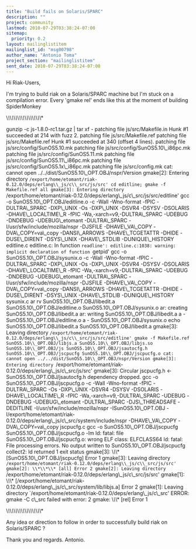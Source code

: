 ```yaml
---
title: "Build fails on Solaris/SPARC"
description: ""
project: community
lastmod: 2010-07-29T03:38:24-07:00
sitemap:
  priority: 0.2
layout: mailinglistitem
mailinglist_id: "msg00798"
author_name: "Antonio Toma"
project_section: "mailinglistitem"
sent_date: 2010-07-29T03:38:24-07:00
---
```



Hi Riak-Users,

I'm trying to build riak on a Solaris/SPARC machine but I'm stuck on a
compilation error. Every 'gmake rel' ends like this at the moment of
building SpiderMonkey

\\*\\*\\*\\*\\*\\*\\*\\*\\*\\*\\*\\*\\*\\*\\*\\*\\*\\*\\*

gunzip -c js-1.8.0-rc1.tar.gz | tar xf -
patching file js/src/Makefile.in
Hunk #1 succeeded at 214 with fuzz 2.
patching file js/src/Makefile.ref
patching file js/src/Makefile.ref
Hunk #1 succeeded at 340 (offset 4 lines).
patching file js/src/config/SunOS5.10.mk
patching file js/src/config/SunOS5.10\\_i86pc.mk
patching file js/src/config/SunOS5.11.mk
patching file js/src/config/SunOS5.11\\_i86pc.mk
patching file js/src/config/SunOS5.1x\\_i86pc.mk
patching file js/src/config.mk
cat: cannot open ../../dist/SunOS5.10\\_OPT.OBJ/nspr/Version
gmake[2]: Entering directory
`/export/home/etomant/riak-0.12.0/deps/erlang\\_js/c\\_src/js/src'
cd editline; gmake -f Makefile.ref all
gmake[3]: Entering directory
`/export/home/etomant/riak-0.12.0/deps/erlang\\_js/c\\_src/js/src/editline'
gcc -o SunOS5.10\\_OPT.OBJ/editline.o -c -Wall -Wno-format -fPIC
-DULTRA\\_SPARC -DXP\\_UNIX -Os -DXP\\_UNIX -DSVR4 -DSYSV -DSOLARIS
-DHAVE\\_LOCALTIME\\_R -fPIC -Wa,-xarch=v9,-DULTRA\\_SPARC -UDEBUG -DNDEBUG
-UDEBUG\\_etomant -DULTRA\\_SPARC -I/usr/sfw/include/mozilla/nspr -DJSFILE
-DHAVE\\_VA\\_COPY -DVA\\_COPY=va\\_copy -DANSI\\_ARROWS -DHAVE\\_TCGETATTR
-DHIDE -DUSE\\_DIRENT -DSYS\\_UNIX -DHAVE\\_STDLIB -DUNIQUE\\_HISTORY
editline.c
editline.c: In function `readline':
editline.c:1038: warning: implicit declaration of function `getpid'
gcc -o SunOS5.10\\_OPT.OBJ/sysunix.o -c -Wall -Wno-format -fPIC
-DULTRA\\_SPARC -DXP\\_UNIX -Os -DXP\\_UNIX -DSVR4 -DSYSV -DSOLARIS
-DHAVE\\_LOCALTIME\\_R -fPIC -Wa,-xarch=v9,-DULTRA\\_SPARC -UDEBUG -DNDEBUG
-UDEBUG\\_etomant -DULTRA\\_SPARC -I/usr/sfw/include/mozilla/nspr -DJSFILE
-DHAVE\\_VA\\_COPY -DVA\\_COPY=va\\_copy -DANSI\\_ARROWS -DHAVE\\_TCGETATTR
-DHIDE -DUSE\\_DIRENT -DSYS\\_UNIX -DHAVE\\_STDLIB -DUNIQUE\\_HISTORY
sysunix.c
ar rv SunOS5.10\\_OPT.OBJ/libedit.a SunOS5.10\\_OPT.OBJ/editline.o
SunOS5.10\\_OPT.OBJ/sysunix.o
ar: creating SunOS5.10\\_OPT.OBJ/libedit.a
ar: writing SunOS5.10\\_OPT.OBJ/libedit.a
a - SunOS5.10\\_OPT.OBJ/editline.o
a - SunOS5.10\\_OPT.OBJ/sysunix.o
echo SunOS5.10\\_OPT.OBJ/libedit.a
SunOS5.10\\_OPT.OBJ/libedit.a
gmake[3]: Leaving directory
`/export/home/etomant/riak-0.12.0/deps/erlang\\_js/c\\_src/js/src/editline'
gmake -f Makefile.ref SunOS5.10\\_OPT.OBJ/libjs.a
SunOS5.10\\_OPT.OBJ/libjs.so SunOS5.10\\_OPT.OBJ/js
SunOS5.10\\_OPT.OBJ/jsautocfg.h SunOS5.10\\_OPT.OBJ/jscpucfg
SunOS5.10\\_OPT.OBJ/jscpucfg.o
cat: cannot open ../../dist/SunOS5.10\\_OPT.OBJ/nspr/Version
gmake[3]: Entering directory
`/export/home/etomant/riak-0.12.0/deps/erlang\\_js/c\\_src/js/src'
gmake[3]: Circular jscpucfg.h &lt;- SunOS5.10\\_OPT.OBJ/jsautocfg.h
dependency dropped.
gcc -o SunOS5.10\\_OPT.OBJ/jscpucfg.o -c -Wall -Wno-format -fPIC
-DULTRA\\_SPARC -Os -DXP\\_UNIX -DSVR4 -DSYSV -DSOLARIS -DHAVE\\_LOCALTIME\\_R
-fPIC -Wa,-xarch=v9,-DULTRA\\_SPARC -UDEBUG -DNDEBUG -UDEBUG\\_etomant
-DULTRA\\_SPARC -DJS\\_THREADSAFE -DEDITLINE
-I/usr/sfw/include/mozilla/nspr -ISunOS5.10\\_OPT.OBJ
-I/export/home/etomant/riak-0.12.0/deps/erlang\\_js/c\\_src/system/include/nspr
-DHAVE\\_VA\\_COPY -DVA\\_COPY=va\\_copy jscpucfg.c
gcc -o SunOS5.10\\_OPT.OBJ/jscpucfg SunOS5.10\\_OPT.OBJ/jscpucfg.o -lm
ld: fatal: file SunOS5.10\\_OPT.OBJ/jscpucfg.o: wrong ELF class: ELFCLASS64
ld: fatal: File processing errors. No output written to
SunOS5.10\\_OPT.OBJ/jscpucfg
collect2: ld returned 1 exit status
gmake[3]: \\*\\*\\* [SunOS5.10\\_OPT.OBJ/jscpucfg] Error 1
gmake[3]: Leaving directory
`/export/home/etomant/riak-0.12.0/deps/erlang\\_js/c\\_src/js/src'
gmake[2]: \\*\\*\\* [all] Error 2
gmake[2]: Leaving directory
`/export/home/etomant/riak-0.12.0/deps/erlang\\_js/c\\_src/js/src'
gmake[1]: \\*\\*\\* 
[/export/home/etomant/riak-0.12.0/deps/erlang\\_js/c\\_src/system/lib/libjs.a]
Error 2
gmake[1]: Leaving directory
`/export/home/etomant/riak-0.12.0/deps/erlang\\_js/c\\_src'
ERROR: gmake -C c\\_src failed with error: 2
gmake: \\*\\*\\* [rel] Error 1

\\*\\*\\*\\*\\*\\*\\*\\*\\*\\*\\*\\*\\*\\*\\*\\*\\*\\*\\*

Any idea or direction to follow in order to successfully build riak on
Solaris/SPARC ?

Thank you and regards.
Antonio.

